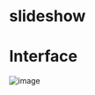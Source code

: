 # slideshow
# Interface 
![image](https://user-images.githubusercontent.com/110365297/183545872-7c068810-ad7b-44a7-9959-1526bd6295a4.png)

